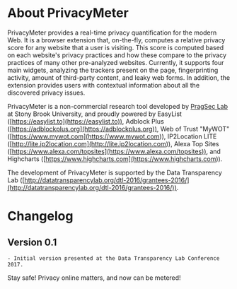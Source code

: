 # About PrivacyMeter

PrivacyMeter provides a real-time privacy quantification for the modern Web. It is a browser extension that, on-the-fly, computes a relative privacy score for any website that a user is visiting. This score is computed based on each website's privacy practices and how these compare to the privacy practices of many other pre-analyzed websites. Currently, it supports four main widgets, analyzing the trackers present on the page, fingerprinting activity, amount of third-party content, and leaky web forms. In addition, the extension provides users with contextual information about all the discovered privacy issues.
                    
PrivacyMeter is a non-commercial research tool developed by [PragSec Lab](http://pragsec.com) at Stony Brook University, and proudly powered by EasyList ([https://easylist.to](https://easylist.to)), Adblock Plus ([https://adblockplus.org](https://adblockplus.org)), Web of Trust "MyWOT" ([https://www.mywot.com](https://www.mywot.com</a>)), IP2Location LITE ([http://lite.ip2location.com](http://lite.ip2location.com</a>)), Alexa Top Sites ([https://www.alexa.com/topsites](https://www.alexa.com/topsites)), and Highcharts ([https://www.highcharts.com](https://www.highcharts.com</a>)).

The development of PrivacyMeter is supported by the Data Transparency Lab ([http://datatransparencylab.org/dtl-2016/grantees-2016/](http://datatransparencylab.org/dtl-2016/grantees-2016/)).

# Changelog
## Version 0.1
	- Initial version presented at the Data Transparency Lab Conference 2017.
    

Stay safe! Privacy online matters, and now can be metered!